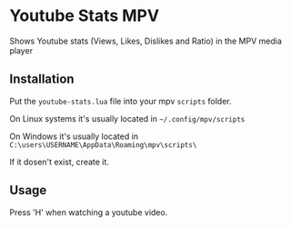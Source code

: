 # Youtube Stats MPV
Shows Youtube stats (Views, Likes, Dislikes and Ratio) in the MPV media player

## Installation
Put the `youtube-stats.lua` file into your mpv `scripts` folder.

On Linux systems it's usually located in `~/.config/mpv/scripts` 

On Windows it's usually located in `C:\users\USERNAME\AppData\Roaming\mpv\scripts\`

If it dosen't exist, create it.



## Usage

Press 'H' when watching a youtube video.
